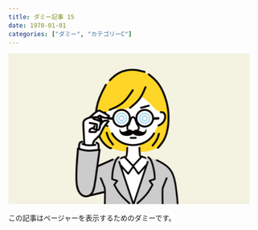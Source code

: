 ```yaml
---
title: ダミー記事 15
date: 1970-01-01
categories: ["ダミー", "カテゴリーC"]
---
```


![](thumbnail.png)

この記事はページャーを表示するためのダミーです。